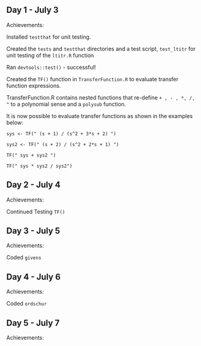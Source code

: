 ## Day 1 - July 3

Achievements:

Installed `testthat` for unit testing.

Created the `tests` and `testthat` directories and a test script, `test_ltitr` for unit testing of the `ltitr.R` function

Ran `devtools::test()` - successful!

Created the `TF()` function in `TransferFunction.R` to evaluate transfer function expressions.

TransferFunction.R contains nested functions that re-define `+ , - , *, /, ^` to a polynomial sense and a `polysub` function. 

It is now possible to evaluate transfer functions as shown in the examples below:

`sys <- TF(" (s + 1) / (s^2 + 3*s + 2) ")`

`sys2 <- TF(" (s + 2) / (s^2 + 2*s + 1) ")`

`TF(" sys + sys2 ")`

`TF(" sys * sys2 / sys2")`



## Day 2 - July 4

Achievements:

Continued Testing `TF()`


## Day 3 - July 5

Achievements:

Coded `givens`


## Day 4 - July 6

Achievements:

Coded `ordschur`


## Day 5 - July 7

Achievements:




